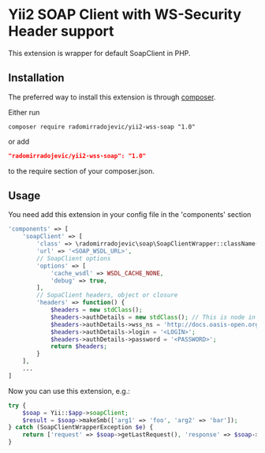Yii2 SOAP Client with WS-Security Header support
=========================

This extension is wrapper for default SoapClient in PHP.


Installation
------------

The preferred way to install this extension is through [composer](http://getcomposer.org/download/).

Either run

```
composer require radomirradojevic/yii2-wss-soap "1.0"
```

or add

```json
"radomirradojevic/yii2-wss-soap": "1.0"
```

to the require section of your composer.json.


Usage
-----

You need add this extension in your config file in the 'components' section
```php
'components' => [
    'soapClient' => [
        'class' => \radomirradojevic\soap\SoapClientWrapper::className(),
        'url' => '<SOAP_WSDL_URL>',
        // SoapClient options
        'options' => [
            'cache_wsdl' => WSDL_CACHE_NONE,
            'debug' => true,
        ],
        // SopaClient headers, object or closure
        'headers' => function() {
            $headers = new stdClass();
            $headers->authDetails = new stdClass(); // This is node in SOAP Header where the login and password.
			$headers->authDetails->wss_ns = 'http://docs.oasis-open.org/wss/2004/01/oasis-200401-wss-wssecurity-secext-1.0.xsd';
            $headers->authDetails->login = '<LOGIN>';
            $headers->authDetails->password = '<PASSWORD>';
            return $headers;
        }
    ],
    ...
]
```

Now you can use this extension, e.g.:
```php
try {
    $soap = Yii::$app->soapClient;
    $result = $soap->makeSmb(['arg1' => 'foo', 'arg2' => 'bar']);
} catch (SoapClientWrapperException $e) {
    return ['request' => $soap->getLastRequest(), 'response' => $soap->getLastResponse()];
}

```


